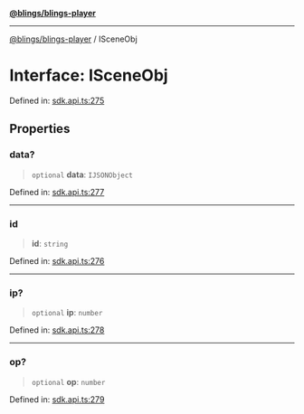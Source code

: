 [**@blings/blings-player**](../README.md)

***

[@blings/blings-player](../globals.md) / ISceneObj

# Interface: ISceneObj

Defined in: [sdk.api.ts:275](https://bitbucket.org/blingsio/player/src/e9d4e5a1bf54c48bcb6663f1308cce3af89efa76/src/SDK/sdk.api.ts#lines-275)

## Properties

### data?

> `optional` **data**: `IJSONObject`

Defined in: [sdk.api.ts:277](https://bitbucket.org/blingsio/player/src/e9d4e5a1bf54c48bcb6663f1308cce3af89efa76/src/SDK/sdk.api.ts#lines-277)

***

### id

> **id**: `string`

Defined in: [sdk.api.ts:276](https://bitbucket.org/blingsio/player/src/e9d4e5a1bf54c48bcb6663f1308cce3af89efa76/src/SDK/sdk.api.ts#lines-276)

***

### ip?

> `optional` **ip**: `number`

Defined in: [sdk.api.ts:278](https://bitbucket.org/blingsio/player/src/e9d4e5a1bf54c48bcb6663f1308cce3af89efa76/src/SDK/sdk.api.ts#lines-278)

***

### op?

> `optional` **op**: `number`

Defined in: [sdk.api.ts:279](https://bitbucket.org/blingsio/player/src/e9d4e5a1bf54c48bcb6663f1308cce3af89efa76/src/SDK/sdk.api.ts#lines-279)
